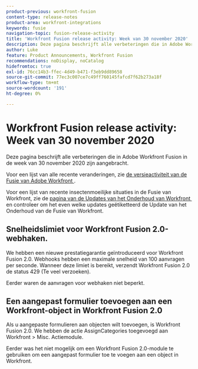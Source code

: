 ```yaml
---
product-previous: workfront-fusion
content-type: release-notes
product-area: workfront-integrations
keywords: fusie
navigation-topic: fusion-release-activity
title: 'Workfront Fusion release activity: Week van 30 november 2020'
description: Deze pagina beschrijft alle verbeteringen die in Adobe Workfront Fusion in de week van 30 november 2020 zijn aangebracht.
author: Luke
feature: Product Announcements, Workfront Fusion
recommendations: noDisplay, noCatalog
hidefromtoc: true
exl-id: 76cc14b3-ffec-4d49-b471-f3eb9dd89658
source-git-commit: 77ec3c007ce7c49ff760145fafcd7f62b273a18f
workflow-type: tm+mt
source-wordcount: '191'
ht-degree: 0%

---
```


# Workfront Fusion release activity: Week van 30 november 2020

Deze pagina beschrijft alle verbeteringen die in Adobe Workfront Fusion in de week van 30 november 2020 zijn aangebracht.

Voor een lijst van alle recente veranderingen, zie [&#x200B; de versieactiviteit van de Fusie van Adobe Workfront &#x200B;](/help/workfront-fusion/fusion-product-releases/fusion-release-activity.md).

Voor een lijst van recente insectenmoeilijke situaties in de Fusie van Workfront, zie de [&#x200B; pagina van de Updates van het Onderhoud van Workfront &#x200B;](https://experienceleague.adobe.com/docs/workfront-known-issues/releases/current-updates.html?lang=nl-NL) en controleer om het even welke updates geëtiketteerd de Update van het Onderhoud van de Fusie van Workfront.

## Snelheidslimiet voor Workfront Fusion 2.0-webhaken.

We hebben een nieuwe prestatiegarantie geïntroduceerd voor Workfront Fusion 2.0. Webhooks hebben een maximale snelheid van 100 aanvragen per seconde. Wanneer deze limiet is bereikt, verzendt Workfront Fusion 2.0 de status 429 (Te veel verzoeken).

Eerder waren de aanvragen voor webhaken niet beperkt.


## Een aangepast formulier toevoegen aan een Workfront-object in Workfront Fusion 2.0

Als u aangepaste formulieren aan objecten wilt toevoegen, is Workfront Fusion 2.0. We hebben de actie AssignCategories toegevoegd aan Workfront > Misc. Actiemodule.

Eerder was het niet mogelijk om een Workfront Fusion 2.0-module te gebruiken om een aangepast formulier toe te voegen aan een object in Workfront.
